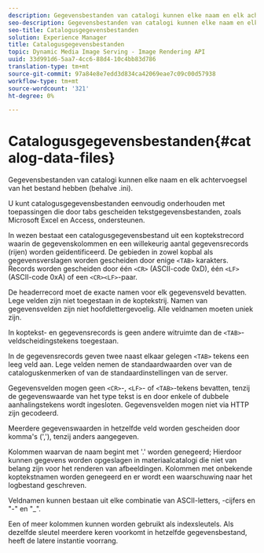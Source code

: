 ```yaml
---
description: Gegevensbestanden van catalogi kunnen elke naam en elk achtervoegsel van het bestand hebben (behalve .ini).
seo-description: Gegevensbestanden van catalogi kunnen elke naam en elk achtervoegsel van het bestand hebben (behalve .ini).
seo-title: Catalogusgegevensbestanden
solution: Experience Manager
title: Catalogusgegevensbestanden
topic: Dynamic Media Image Serving - Image Rendering API
uuid: 33d991d6-5aa7-4cc6-88d4-10c4bb83d786
translation-type: tm+mt
source-git-commit: 97a84e8e7edd3d834ca42069eae7c09c00d57938
workflow-type: tm+mt
source-wordcount: '321'
ht-degree: 0%

---
```



# Catalogusgegevensbestanden{#catalog-data-files}

Gegevensbestanden van catalogi kunnen elke naam en elk achtervoegsel van het bestand hebben (behalve .ini).

U kunt catalogusgegevensbestanden eenvoudig onderhouden met toepassingen die door tabs gescheiden tekstgegevensbestanden, zoals Microsoft Excel en Access, ondersteunen.

In wezen bestaat een catalogusgegevensbestand uit een koptekstrecord waarin de gegevenskolommen en een willekeurig aantal gegevensrecords (rijen) worden geïdentificeerd. De gebieden in zowel kopbal als gegevensverslagen worden gescheiden door enige `<TAB>` karakters. Records worden gescheiden door één `<CR>` (ASCII-code 0xD), één `<LF>` (ASCII-code 0xA) of een `<CR><LF>`-paar.

De headerrecord moet de exacte namen voor elk gegevensveld bevatten. Lege velden zijn niet toegestaan in de koptekstrij. Namen van gegevensvelden zijn niet hoofdlettergevoelig. Alle veldnamen moeten uniek zijn.

In koptekst- en gegevensrecords is geen andere witruimte dan de `<TAB>`-veldscheidingstekens toegestaan.

In de gegevensrecords geven twee naast elkaar gelegen `<TAB>` tekens een leeg veld aan. Lege velden nemen de standaardwaarden over van de cataloguskenmerken of van de standaardinstellingen van de server.

Gegevensvelden mogen geen `<CR>`-, `<LF>`- of `<TAB>`-tekens bevatten, tenzij de gegevenswaarde van het type tekst is en door enkele of dubbele aanhalingstekens wordt ingesloten. Gegevensvelden mogen niet via HTTP zijn gecodeerd.

Meerdere gegevenswaarden in hetzelfde veld worden gescheiden door komma&#39;s (&#39;,&#39;), tenzij anders aangegeven.

Kolommen waarvan de naam begint met &#39;.&#39; worden genegeerd; Hierdoor kunnen gegevens worden opgeslagen in materiaalcatalogi die niet van belang zijn voor het renderen van afbeeldingen. Kolommen met onbekende koptekstnamen worden genegeerd en er wordt een waarschuwing naar het logbestand geschreven.

Veldnamen kunnen bestaan uit elke combinatie van ASCII-letters, -cijfers en &quot;-&quot; en &quot;_&quot;.

Een of meer kolommen kunnen worden gebruikt als indexsleutels. Als dezelfde sleutel meerdere keren voorkomt in hetzelfde gegevensbestand, heeft de latere instantie voorrang.
